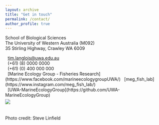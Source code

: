 ```yaml
---
layout: archive
title: "Get in touch"
permalink: /contact/
author_profile: true
---
```


<p class="address"><i class="far fa-building"></i> School of Biological Sciences<br>
The University of Western Australia (M092)<br>
35 Stirling Highway, Crawley WA 6009</p>


<p class="phoneemail"><i class="far fa-envelope-open"></i>&nbsp;&nbsp;<a href="mailto:tim.langlois@uwa.edu.au">tim.langlois@uwa.edu.au</a><br>
<i class="fas fa-phone"></i>&nbsp;&nbsp;(+61) (8) 0000 0000<br>
<i class="fas fa-mobile-alt"></i>&nbsp;&nbsp;(+61) (0) 400 000 000<br>
<i class="fab fa-facebook"></i>&nbsp;&nbsp;[Marine Ecology Group - Fisheries Research](https://www.facebook.com/marineecologygroupUWA/)
<i class="fab fa-instagram"></i>&nbsp;&nbsp;[meg_fish_lab](https://www.instagram.com/meg_fish_lab/)<br>
<i class="fab fa-github"></i>&nbsp;&nbsp;[UWA-MarineEcologyGroup](https://github.com/UWA-MarineEcologyGroup)<br>

<img src='/images/BRUV_Steve_2.jpg' vspace="5">
<figcaption><br>Photo credit: Steve Linfield</figcaption>
